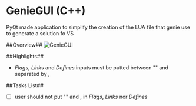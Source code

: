 # GenieGUI (C++)
PyQt made application to simplify the creation of the LUA file that genie use to generate a solution fo VS

##Overview##
![GenieGUI](https://snag.gy/ur8LhS.jpg)

##Highlights##
- *Flags*, *Links* and *Defines* inputs must be putted between "" and separated by ,

##Tasks List##
- [ ] user should not put "" and , in *Flags*, *Links* nor *Defines*

